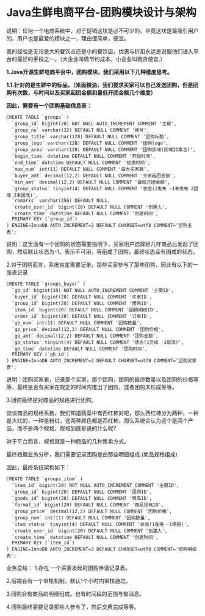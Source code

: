 # Java生鲜电商平台-团购模块设计与架构
 
说明：任何一个电商系统中，对于促销这块是必不可少的，毕竟这块是最吸引用户的，用户也是最爱的模块之一，理由很简单，便宜。

我的经验是无论是大的餐饮点还是小的餐饮店，优惠与折扣永远是说服他们进入平台的最好的手段之一。（大企业叫做节约成本，小企业叫做贪便宜.）

**1.Java开源生鲜电商平台中，团购模块，我们采用以下几种维度思考。**

**1.1.针对的是生鲜中的标品。（米面粮油，我们要求买家可以自己发送团购，但是团购有次数，与时间以及买家起团金额和最低开团金额几个维度）**

**因此，需要有一个团购基础信息表：**

```
CREATE TABLE `groups` (
  `group_id` bigint(20) NOT NULL AUTO_INCREMENT COMMENT '主键',
  `group_no` varchar(32) DEFAULT NULL COMMENT '团号',
  `group_title` varchar(128) DEFAULT NULL COMMENT '团购标题',
  `group_logo` varchar(128) DEFAULT NULL COMMENT '团购logo',
  `group_area` varchar(128) DEFAULT NULL COMMENT '团购区域(区域ID集合)',
  `begin_time` datetime DEFAULT NULL COMMENT '开始时间',
  `end_time` datetime DEFAULT NULL COMMENT '结束时间',
  `max_num` int(11) DEFAULT NULL COMMENT '最大买家数',
  `buyer_amt` decimal(12,2) DEFAULT NULL COMMENT '买家起团金额',
  `min_amt` decimal(12,2) DEFAULT NULL COMMENT '最低开团金额',
  `group_status` tinyint(4) DEFAULT NULL COMMENT '状态(1发布 -1未发布 2团成 3未团成)',
  `remarks` varchar(256) DEFAULT NULL,
  `create_user_id` bigint(20) DEFAULT NULL COMMENT '创建人',
  `create_time` datetime DEFAULT NULL COMMENT '创建时间',
  PRIMARY KEY (`group_id`)
) ENGINE=InnoDB AUTO_INCREMENT=2 DEFAULT CHARSET=utf8 COMMENT='团购主表';
```

说明：这里面有一个团购的状态需要指明下，买家用户选择好几样商品后发起了团购，然后默认状态为-1，表示不可用，等组成了团购，最终状态会有团成的状态。


2.对于团购而言，系统肯定需要记录，那些买家参与了那些团购，因此有以下的一张表记录

```
CREATE TABLE `groups_buyer` (
  `gb_id` bigint(20) NOT NULL AUTO_INCREMENT COMMENT '主键ID',
  `buyer_id` bigint(20) DEFAULT NULL COMMENT '买家ID',
  `group_id` bigint(20) DEFAULT NULL COMMENT '团购ID',
  `item_id` bigint(20) DEFAULT NULL COMMENT '团购明细ID',
  `order_id` bigint(20) DEFAULT NULL COMMENT '订单ID',
  `gb_num` int(11) DEFAULT NULL COMMENT '团购数量',
  `gb_price` decimal(12,2) DEFAULT NULL COMMENT '团购价格',
  `gb_amt` decimal(12,2) DEFAULT NULL COMMENT '团购金额',
  `gb_status` tinyint(4) DEFAULT NULL COMMENT '状态(1完成 -1取消)',
  `gb_time` datetime DEFAULT NULL COMMENT '团购时间',
  PRIMARY KEY (`gb_id`)
) ENGINE=InnoDB AUTO_INCREMENT=3 DEFAULT CHARSET=utf8 COMMENT='团购买家表';
```
说明：团购买家表，记录那个买家，那个团购，团购的最终数量以及团购的价格等等，最终是否有买家在规定的时间内推出了团购，或者团购未形成等等。


3.团购最终是对商品的规格进行团购。

谈谈商品的规格系数，我们知道蔬菜中有西红柿对吧，那么西红柿分为两种，一种是大红的，一种是粉红，这两种颜色都是西红柿，那么系统会认为这个是两个产品，而不是两个规格，规格到底是说的什么呢?

对于平台而言，规格就是一种商品的几种售卖方式。

最终根据业务分析，我们需要记录团购是由那些明细组成.(商品规格组成)

因此，最终系统架构如下：


```
CREATE TABLE `groups_item` (
  `item_id` bigint(20) NOT NULL AUTO_INCREMENT COMMENT '主键ID',
  `group_id` bigint(20) DEFAULT NULL COMMENT '团购ID',
  `goods_id` bigint(20) DEFAULT NULL COMMENT '商品ID',
  `format_id` bigint(20) DEFAULT NULL COMMENT '商品规格ID',
  `group_price` decimal(12,2) DEFAULT NULL COMMENT '团购价格',
  `group_num` int(11) DEFAULT NULL COMMENT '团购数量',
  `item_status` tinyint(4) DEFAULT NULL COMMENT '状态(1在用 -1停用)',
  `create_user_id` bigint(20) DEFAULT NULL COMMENT '创建人',
  `create_time` datetime DEFAULT NULL COMMENT '创建时间',
  PRIMARY KEY (`item_id`)
) ENGINE=InnoDB AUTO_INCREMENT=3 DEFAULT CHARSET=utf8 COMMENT='团购明细表';
```
业务总结：
1.存在 一个买家发起的团购申请记录表。

2.后端会有一个审核机制，默认1个小时内审核通过。
    
3.团购会有商品的明细组成。也有时间段的范围与有消息。
    
4.团购最终需要记录那些人参与了，然后交费完成等等。
